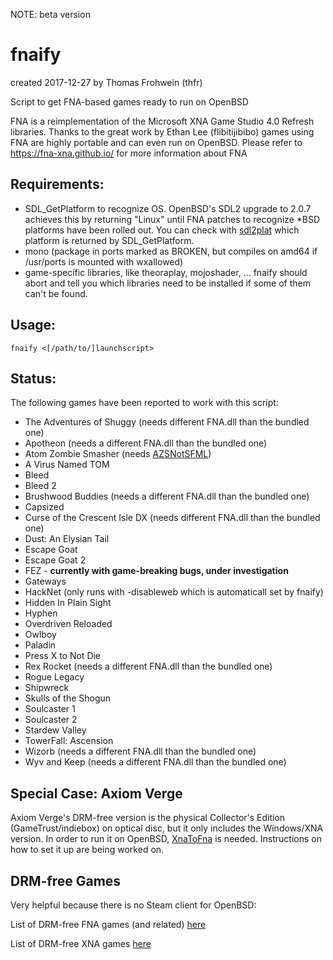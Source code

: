 NOTE: beta version

fnaify
======

created 2017-12-27
by Thomas Frohwein (thfr)

Script to get FNA-based games ready to run on OpenBSD

FNA is a reimplementation of the Microsoft XNA Game Studio 4.0 Refresh libraries.
Thanks to the great work by Ethan Lee (flibitijibibo) games using FNA are
highly portable and can even run on OpenBSD. 
Please refer to https://fna-xna.github.io/ for more information about FNA

Requirements:
-------------

- SDL_GetPlatform to recognize OS. OpenBSD's SDL2 upgrade to 2.0.7
  achieves this by returning "Linux" until FNA patches to recognize
  *BSD platforms have been rolled out.
  You can check with [sdl2plat](https://github.com/thfrwn/sdl2plat)
  which platform is returned by SDL_GetPlatform.
- mono (package in ports marked as BROKEN, but compiles on amd64
  if /usr/ports is mounted with wxallowed)
- game-specific libraries, like theoraplay, mojoshader, ... fnaify
  should abort and tell you which libraries need to be installed if
  some of them can't be found.

Usage:
------

`fnaify <[/path/to/]launchscript>`

Status:
-------

The following games have been reported to work with this script:

* The Adventures of Shuggy (needs different FNA.dll than the bundled one)
* Apotheon (needs a different FNA.dll than the bundled one)
* Atom Zombie Smasher (needs [AZSNotSFML](https://github.com/flibitijibibo/AZSNotSFML))
* A Virus Named TOM
* Bleed
* Bleed 2
* Brushwood Buddies (needs a different FNA.dll than the bundled one)
* Capsized
* Curse of the Crescent Isle DX (needs different FNA.dll than the bundled one)
* Dust: An Elysian Tail
* Escape Goat
* Escape Goat 2
* FEZ - **currently with game-breaking bugs, under investigation**
* Gateways
* HackNet (only runs with -disableweb which is automaticall set by fnaify)
* Hidden In Plain Sight
* Hyphen
* Overdriven Reloaded
* Owlboy
* Paladin
* Press X to Not Die
* Rex Rocket (needs a different FNA.dll than the bundled one)
* Rogue Legacy
* Shipwreck
* Skulls of the Shogun
* Soulcaster 1
* Soulcaster 2
* Stardew Valley
* TowerFall: Ascension
* Wizorb (needs a different FNA.dll than the bundled one)
* Wyv and Keep (needs a different FNA.dll than the bundled one)

Special Case: Axiom Verge
-------------------------

Axiom Verge's DRM-free version is the physical Collector's Edition (GameTrust/indiebox) on optical disc, but it only includes the Windows/XNA version. In order to run it on OpenBSD, [XnaToFna](https://github.com/0x0ade/XnaToFna) is needed. Instructions on how to set it up are being worked on.

DRM-free Games
--------------

Very helpful because there is no Steam client for OpenBSD:

List of DRM-free FNA games (and related) [here](https://github.com/thfrwn/fnaify/blob/master/drm-free.md)

List of DRM-free XNA games [here](https://github.com/thfrwn/fnaify/blob/master/drm-free-xna.md)
